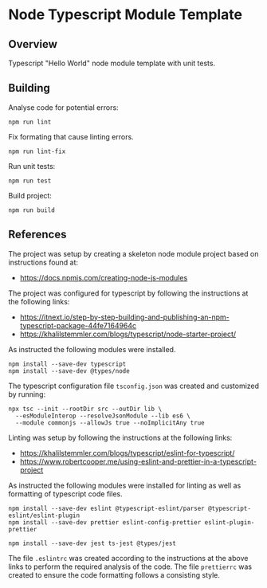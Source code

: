 # Node Typescript Module Template

## Overview

Typescript "Hello World" node module template with unit tests. 

## Building

Analyse code for potential errors:
```
npm run lint
```

Fix formating that cause linting errors.
```
npm run lint-fix
```

Run unit tests:
```
npm run test
```

Build project:
```
npm run build
```

## References

The project was setup by creating a skeleton node module project based on instructions found at:

* https://docs.npmjs.com/creating-node-js-modules 

The project was configured for typescript by following the instructions at the following links:

* https://itnext.io/step-by-step-building-and-publishing-an-npm-typescript-package-44fe7164964c
* https://khalilstemmler.com/blogs/typescript/node-starter-project/

As instructed the following modules were installed.

```
npm install --save-dev typescript
npm install --save-dev @types/node
```

The typescript configuration file `tsconfig.json` was created and customized by running:

```
npx tsc --init --rootDir src --outDir lib \
  --esModuleInterop --resolveJsonModule --lib es6 \
  --module commonjs --allowJs true --noImplicitAny true
```

Linting was setup by following the instructions at the following links:

* https://khalilstemmler.com/blogs/typescript/eslint-for-typescript/
* https://www.robertcooper.me/using-eslint-and-prettier-in-a-typescript-project

As instructed the following modules were installed for linting as well as formatting of typescript code files.

```
npm install --save-dev eslint @typescript-eslint/parser @typescript-eslint/eslint-plugin
npm install --save-dev prettier eslint-config-prettier eslint-plugin-prettier

npm install --save-dev jest ts-jest @types/jest
```

The file `.eslintrc` was created according to the instructions at the above links to perform the required analysis of the code. The file `prettierrc` was created to ensure the code formatting follows a consisting style.
